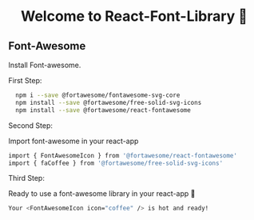<h1 align="center">Welcome to React-Font-Library 👋</h1>

## Font-Awesome

Install Font-awesome.

First Step:
```sh
  npm i --save @fortawesome/fontawesome-svg-core
  npm install --save @fortawesome/free-solid-svg-icons
  npm install --save @fortawesome/react-fontawesome

```
Second Step:

Import font-awesome in your react-app

```sh
import { FontAwesomeIcon } from '@fortawesome/react-fontawesome'
import { faCoffee } from '@fortawesome/free-solid-svg-icons'
```
Third Step:

Ready to use a font-awesome library in your react-app :rocket:
```sh
Your <FontAwesomeIcon icon="coffee" /> is hot and ready!
```
